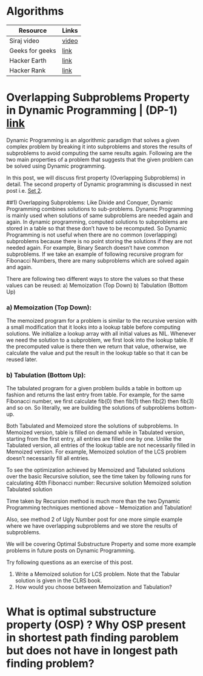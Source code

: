 # Algorithms

|       Resource        | Links                          |
| ----------------------- | ------------------------------- |
| Siraj video           | [video](https://www.youtube.com/watch?v=5KB5KAak6tM/)   |
| Geeks for geeks       | [link](https://www.geeksforgeeks.org//) |
| Hacker Earth          | [link](https://www.hackerearth.com/) |
| Hacker Rank           | [link](https://www.hackerrank.com/) |

# Overlapping Subproblems Property in Dynamic Programming | (DP-1) [link](https://www.geeksforgeeks.org/overlapping-subproblems-property-in-dynamic-programming-dp-1/)

Dynamic Programming is an algorithmic paradigm that solves a given complex problem by breaking it into subproblems and stores the results of subproblems to avoid computing the same results again. Following are the two main properties of a problem that suggests that the given problem can be solved using Dynamic programming.

In this post, we will discuss first property (Overlapping Subproblems) in detail. The second property of Dynamic programming is discussed in next post i.e. [Set 2](https://www.geeksforgeeks.org/dynamic-programming-set-2-optimal-substructure-property/).

##1) Overlapping Subproblems:
Like Divide and Conquer, Dynamic Programming combines solutions to sub-problems. Dynamic Programming is mainly used when solutions of same subproblems are needed again and again. In dynamic programming, computed solutions to subproblems are stored in a table so that these don’t have to be recomputed. So Dynamic Programming is not useful when there are no common (overlapping) subproblems because there is no point storing the solutions if they are not needed again. For example, Binary Search doesn’t have common subproblems. If we take an example of following recursive program for Fibonacci Numbers, there are many subproblems which are solved again and again.

There are following two different ways to store the values so that these values can be reused:
a) Memoization (Top Down)
b) Tabulation (Bottom Up)

### a) Memoization (Top Down): 
The memoized program for a problem is similar to the recursive version with a small modification that it looks into a lookup table before computing solutions. We initialize a lookup array with all initial values as NIL. Whenever we need the solution to a subproblem, we first look into the lookup table. If the precomputed value is there then we return that value, otherwise, we calculate the value and put the result in the lookup table so that it can be reused later.

### b) Tabulation (Bottom Up): 
The tabulated program for a given problem builds a table in bottom up fashion and returns the last entry from table. For example, for the same Fibonacci number, we first calculate fib(0) then fib(1) then fib(2) then fib(3) and so on. So literally, we are building the solutions of subproblems bottom-up.

Both Tabulated and Memoized store the solutions of subproblems. In Memoized version, table is filled on demand while in Tabulated version, starting from the first entry, all entries are filled one by one. Unlike the Tabulated version, all entries of the lookup table are not necessarily filled in Memoized version. For example, Memoized solution of the LCS problem doesn’t necessarily fill all entries.

To see the optimization achieved by Memoized and Tabulated solutions over the basic Recursive solution, see the time taken by following runs for calculating 40th Fibonacci number:
Recursive solution
Memoized solution
Tabulated solution

Time taken by Recursion method is much more than the two Dynamic Programming techniques mentioned above – Memoization and Tabulation!

Also, see method 2 of Ugly Number post for one more simple example where we have overlapping subproblems and we store the results of subproblems.

We will be covering Optimal Substructure Property and some more example problems in future posts on Dynamic Programming.

Try following questions as an exercise of this post.
1) Write a Memoized solution for LCS problem. Note that the Tabular solution is given in the CLRS book.
2) How would you choose between Memoization and Tabulation?

# What is optimal substructure property (OSP) ? Why OSP present in shortest path finding paroblem but does not have in longest path finding problem?
